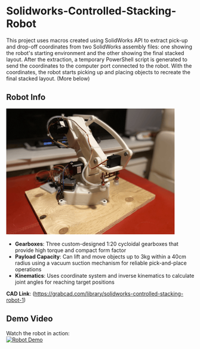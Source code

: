 # Solidworks-Controlled-Stacking-Robot
This project uses macros created using SolidWorks API to extract pick-up and drop-off coordinates from two SolidWorks assembly files: one showing the robot's starting environment and the other showing the final stacked layout. After the extraction, a temporary PowerShell script is generated to send the coordinates to the computer port connected to the robot. With the coordinates, the robot starts picking up and placing objects to recreate the final stacked layout.
(More below)
## Robot Info
![Robotic Arm](SolidworksControlledStackingRobotImage.png)
- **Gearboxes**: Three custom-designed 1:20 cycloidal gearboxes that provide high torque and compact form factor
- **Payload Capacity**: Can lift and move objects up to 3kg within a 40cm radius using a vacuum suction mechanism for reliable pick-and-place operations
- **Kinematics**: Uses coordinate system and inverse kinematics to calculate joint angles for reaching target positions

**CAD Link**: (https://grabcad.com/library/solidworks-controlled-stacking-robot-1)

## Demo Video

Watch the robot in action:  
[![Robot Demo](https://img.youtube.com/vi/8PGG2dZVc4I/0.jpg)](https://www.youtube.com/shorts/8PGG2dZVc4I)

